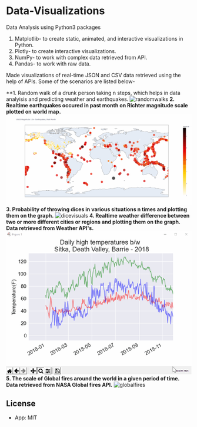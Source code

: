 # Data-Visualizations
Data Analysis using Python3 packages
1. Matplotlib- to create static, animated, and interactive visualizations in Python.
2. Plotly- to create interactive visualizations.
3. NumPy- to work with complex data retrieved from API.
4. Pandas- to work with raw data.

Made visualizations of real-time JSON and CSV data retrieved using the help of APIs. Some of the scenarios are listed below-

**1. Random walk of a drunk person taking n steps, which helps in data analyisis and predicting weather and earthquakes.
<img width="745" alt="randomwalks" src="https://user-images.githubusercontent.com/42320689/97968609-e46e6880-1d8c-11eb-880a-8280c44a1305.PNG">
**2. Realtime earthquakes occured in past month on Richter magnitude scale plotted on world map.**
![](earthquakes.gif)
**3. Probability of throwing dices in various situations n times and plotting them on the graph.**
<img width="954" alt="dicevisuals" src="https://user-images.githubusercontent.com/42320689/97968651-f3551b00-1d8c-11eb-896e-2aef2e1c667b.PNG">
**4. Realtime weather difference between two or more different cities or regions and plotting them on the graph. Data retrieved from Weather API's.**
![](weathervisuals.gif)
**5. The scale of Global fires around the world in a given period of time. Data retrieved from NASA Global fires API.**
<img width="959" alt="globalfires" src="https://user-images.githubusercontent.com/42320689/97968752-11bb1680-1d8d-11eb-854c-5fe043a3a4b5.PNG">

## License

- App: MIT
